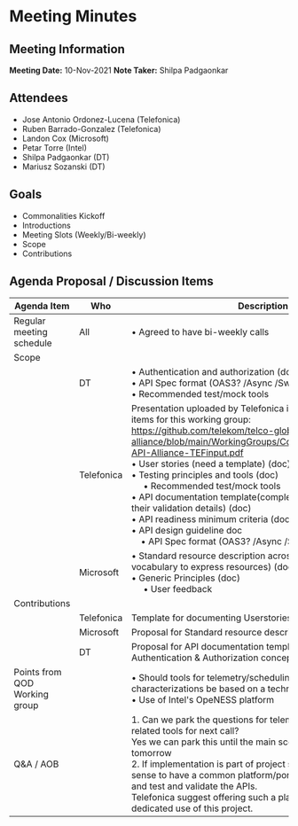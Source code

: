 # Meeting Minutes
## Meeting Information
**Meeting Date:** 10-Nov-2021 
**Note Taker:** Shilpa Padgaonkar  

## Attendees
- Jose Antonio Ordonez-Lucena (Telefonica)
- Ruben Barrado-Gonzalez (Telefonica)
- Landon Cox (Microsoft)
- Petar Torre (Intel)
- Shilpa Padgaonkar (DT)
- Mariusz Sozanski (DT)

## Goals
- Commonalities Kickoff
- Introductions
- Meeting Slots (Weekly/Bi-weekly)
- Scope
- Contributions

## Agenda Proposal / Discussion Items

Agenda Item | Who | Description
---- | ---- | ----
Regular meeting schedule | All |•  Agreed to have bi-weekly calls
Scope |  &nbsp; |&nbsp; 
|  &nbsp; | DT | • Authentication and authorization (doc) <br/> • API Spec format (OAS3? /Async /Swagger2 for TMF?)<br/> •  Recommended test/mock tools
&nbsp; | Telefonica | Presentation uploaded by Telefonica includes additional scope items for this working group: https://github.com/telekom/telco-global-api-alliance/blob/main/WorkingGroups/Commonalities/Guidelines-API-Alliance-TEFinput.pdf <br/>•  User stories (need a template) (doc) <br/>•  Testing principles and tools (doc) <br/> &nbsp;&nbsp;&nbsp;&nbsp; •  Recommended test/mock tools <br/>•  API documentation template(complete spec, test cases and their validation details) (doc) <br/>•  API readiness minimum criteria (doc) <br/>• API design guideline doc <br/> &nbsp;&nbsp;&nbsp;&nbsp;•  API Spec format (OAS3? /Async /Swagger2 for TMF?)
&nbsp; | Microsoft |	• Standard resource description across APIs (standard format, vocabulary to express resources) (doc) <br/> • Generic Principles (doc) <br/> &nbsp;&nbsp;&nbsp;&nbsp; •  User feedback 
Contributions|  &nbsp; |&nbsp; 
  &nbsp; | Telefonica	| Template for documenting Userstories
&nbsp; |Microsoft	| Proposal for Standard resource description doc
&nbsp; | DT	| Proposal for API documentation template <br/> Authentication & Authorization concept doc
Points from QOD Working group | &nbsp; |  • Should tools for telemetry/scheduling/performance characterizations be based on a technology like Kubernetes? <br/> • Use of Intel's OpeNESS platform
Q&A / AOB	| &nbsp; | 1. Can we park the questions for telemetry & technology related tools for next call? <br/> Yes we can park this until the main scope decision made tomorrow <br/>2. If implementation is part of project scope, would it make sense to have a common platform/portal to publish/discover and test and validate the APIs.<br/> Telefonica suggest offering such a platform instance for the dedicated use of this project.
